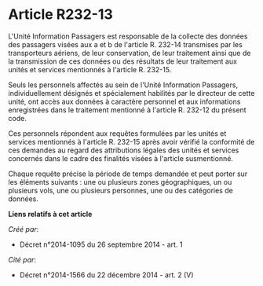 # Article R232-13

L'Unité Information Passagers est responsable de la collecte des données des passagers visées aux a et b de l'article R.
232-14 transmises par les transporteurs aériens, de leur conservation, de leur traitement ainsi que de la transmission de ces
données ou des résultats de leur traitement aux unités et services mentionnés à l'article R. 232-15. 

Seuls les personnels affectés au sein de l'Unité Information Passagers, individuellement désignés et spécialement habilités
par le directeur de cette unité, ont accès aux données à caractère personnel et aux informations enregistrées dans le
traitement mentionné à l'article R. 232-12 du présent code. 

Ces personnels répondent aux requêtes formulées par les unités et services mentionnés à l'article R. 232-15 après avoir
vérifié la conformité de ces demandes au regard des attributions légales des unités et services concernés dans le cadre des
finalités visées à l'article susmentionné. 

Chaque requête précise la période de temps demandée et peut porter sur les éléments suivants : une ou plusieurs zones
géographiques, un ou plusieurs vols, une ou plusieurs personnes, une ou des catégories de données.

**Liens relatifs à cet article**

_Créé par_:

  - Décret n°2014-1095 du 26 septembre 2014 - art. 1

_Cité par_:

  - Décret n°2014-1566 du 22 décembre 2014 - art. 2 (V)

